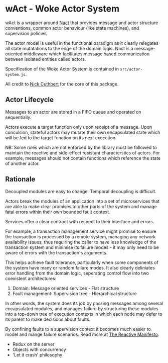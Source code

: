 # wAct - Woke Actor System

wAct is a wrapper around [Nact](https://github.com/ncthbrt/nact) that provides
message and actor structure conventions, common actor behaviour (like
state machines), and supervision policies.

The actor model is useful in the functional paradigm as it clearly
relegates all state mutatations to the edge of the domain logic. Nact is a
message-oriented middleware which facilitates message based communication between
isolated entities called actors.

Specification of the Woke Actor System is contained in `src/actor-system.js`.

All credit to [Nick Cuthbert](https://github.com/ncthbrt) for the core of this package.

## Actor Lifecycle

Messages to an actor are stored in a FIFO queue and operated on sequentially.

Actors execute a target function only upon receipt of a message. Upon conculsion,
stateful actors may mutate their own encapsulated state which will be fed to the
target function on its next execution.

NB: Some rules which are not enforced by the library must be followed to
maintain the reactive and side-effect resistant characterstics of actors.
For example, messages should not contain functions which reference the state of
another actor.

## Rationale

Decoupled modules are easy to change. Temporal decoupling is difficult.

Actors break the modules of an application into a set of microservices that
are able to make clear promises to other parts of the system and manage fatal
errors within their own bounded fault context.

Services offer a clear contract with respect to their interface and errors.

For example, a transaction management service might promise to ensure the
transaction is processed by a remote system, managing any network availability
issues, thus requiring the caller to have less knowledge of the transaction system
and minimise its failure modes - it may only need to be aware of errors with the
transaction's arguments.

This helps achieve fault tolerance, particularly when some components of the
system have many or random failure modes. It also clearly deliniates
error handling from the domain logic, seperating control flow into two coexistent
architectures:

1. Domain: Message oriented services - Flat structure
2. Fault management: Supervision tree - Hierarchical structure

In other words, the system does its job by passing messages among
several encapsulated modules, and manages failure by structuring these modules
into a top-down tree of execution contexts in which each node may defer to its
parent to make decisions about faults.

By confining faults to a supervision context it becomes much easier to model and
mange failure scenarios. Read more at [The Reactive
Manifesto](https://www.reactivemanifesto.org/).

- Redux on the server
- Objects with concurrency
- 'Let it crash' philosophy
